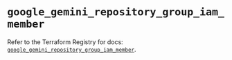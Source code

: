 # `google_gemini_repository_group_iam_member`

Refer to the Terraform Registry for docs: [`google_gemini_repository_group_iam_member`](https://registry.terraform.io/providers/hashicorp/google-beta/6.44.0/docs/resources/google_gemini_repository_group_iam_member).
